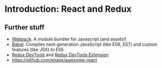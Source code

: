 # Introduction: React and Redux

## Further stuff

* [Webpack](https://webpack.github.io/). A module bundler for Javascript (and assets!)
* [Babel](https://babeljs.io/). Compiles next-generation JavaScript (like ES6, ES7) and custom features (like JSX) to ES5
* [Redux DevTools](https://github.com/gaearon/redux-devtools) and [Redux DevTools Extension](https://github.com/zalmoxisus/redux-devtools-extension)
* https://github.com/enaqx/awesome-react
